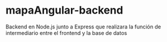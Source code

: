 # mapaAngular-backend
Backend en Node.js junto a Express que realizara la función de intermediario entre el frontend y la base de datos
